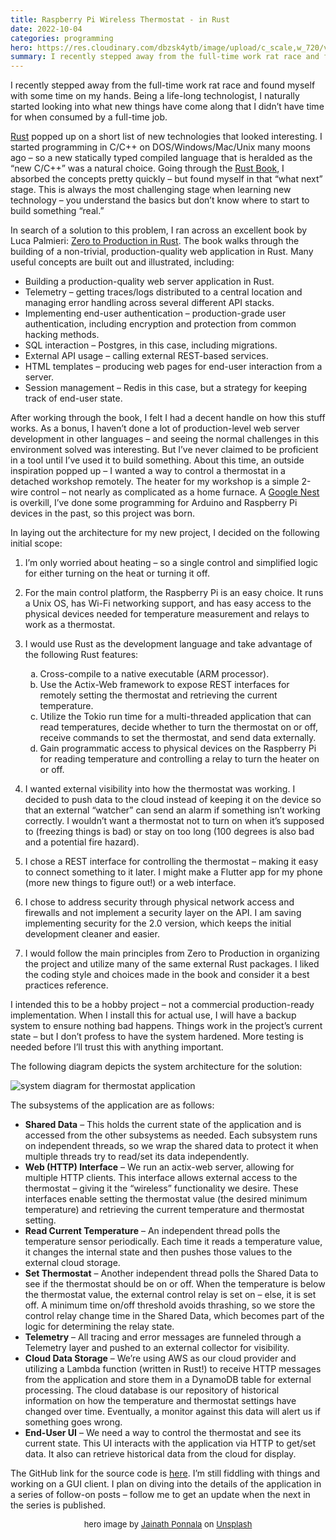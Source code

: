 ```yaml
---
title: Raspberry Pi Wireless Thermostat - in Rust
date: 2022-10-04
categories: programming
hero: https://res.cloudinary.com/dbzsk4ytb/image/upload/c_scale,w_720/v1664831482/blog-images/jainath-ponnala-BIHgNEaM394-unsplash_yiroi9.jpg
summary: I recently stepped away from the full-time work rat race and found myself with some time on my hands. Being a life-long technologist, I naturally started looking into what new things have come along that I didn’t have time for when consumed 
---
```


I recently stepped away from the full-time work rat race and found myself with some time on my hands. Being a life-long technologist, I naturally started looking into what new things have come along that I didn’t have time for when consumed by a full-time job.

[Rust](https://www.rust-lang.org/) popped up on a short list of new technologies that looked interesting. I started programming in C/C++ on DOS/Windows/Mac/Unix many moons ago – so a new statically typed compiled language that is heralded as the “new C/C++” was a natural choice. Going through the [Rust Book](https://doc.rust-lang.org/book/), I absorbed the concepts pretty quickly – but found myself in that “what next” stage. This is always the most challenging stage when learning new technology – you understand the basics but don’t know where to start to build something “real.”

In search of a solution to this problem, I ran across an excellent book by Luca Palmieri: [Zero to Production in Rust](https://www.zero2prod.com/). The book walks through the building of a non-trivial, production-quality web application in Rust. Many useful concepts are built out and illustrated, including:

- Building a production-quality web server application in Rust.
- Telemetry – getting traces/logs distributed to a central location and managing error handling across several different API stacks.
- Implementing end-user authentication – production-grade user authentication, including encryption and protection from common hacking methods.
- SQL interaction – Postgres, in this case, including migrations.
- External API usage – calling external REST-based services.
- HTML templates – producing web pages for end-user interaction from a server.
- Session management – Redis in this case, but a strategy for keeping track of end-user state.

After working through the book, I felt I had a decent handle on how this stuff works. As a bonus, I haven’t done a lot of production-level web server development in other languages – and seeing the normal challenges in this environment solved was interesting. But I’ve never claimed to be proficient in a tool until I’ve used it to build something. About this time, an outside inspiration popped up – I wanted a way to control a thermostat in a detached workshop remotely. The heater for my workshop is a simple 2-wire control – not nearly as complicated as a home furnace. A [Google Nest](https://store.google.com/us/product/nest_learning_thermostat_3rd_gen?pli=1&hl=en-US) is overkill, I’ve done some programming for Arduino and Raspberry Pi devices in the past, so this project was born.

In laying out the architecture for my new project, I decided on the following initial scope:

1. I’m only worried about heating – so a single control and simplified logic for either turning on the heat or turning it off.
2. For the main control platform, the Raspberry Pi is an easy choice. It runs a Unix OS, has Wi-Fi networking support, and has easy access to the physical devices needed for temperature measurement and relays to work as a thermostat.
3. I would use Rust as the development language and take advantage of the following Rust features:
    <ol type="a">
    <li>Cross-compile to a native executable (ARM processor).</li>
    <li>Use the Actix-Web framework to expose REST interfaces for remotely setting the thermostat and retrieving the current temperature.</li>
    <li>Utilize the Tokio run time for a multi-threaded application that can read temperatures, decide whether to turn the thermostat on or off, receive commands to set the thermostat, and send data externally.</li>
    <li>Gain programmatic access to physical devices on the Raspberry Pi for reading temperature and controlling a relay to turn the heater on or off.</li></ol>

4. I wanted external visibility into how the thermostat was working. I decided to push data to the cloud instead of keeping it on the device so that an external “watcher” can send an alarm if something isn’t working correctly. I wouldn’t want a thermostat not to turn on when it’s supposed to (freezing things is bad) or stay on too long (100 degrees is also bad and a potential fire hazard).
5. I chose a REST interface for controlling the thermostat – making it easy to connect something to it later. I might make a Flutter app for my phone (more new things to figure out!) or a web interface.
6. I chose to address security through physical network access and firewalls and not implement a security layer on the API. I am saving implementing security for the 2.0 version, which keeps the initial development cleaner and easier.
7. I would follow the main principles from Zero to Production in organizing the project and utilize many of the same external Rust packages. I liked the coding style and choices made in the book and consider it a best practices reference.

I intended this to be a hobby project – not a commercial production-ready implementation. When I install this for actual use, I will have a backup system to ensure nothing bad happens. Things work in the project’s current state – but I don’t profess to have the system hardened. More testing is needed before I’ll trust this with anything important.

The following diagram depicts the system architecture for the solution:

<img src="https://res.cloudinary.com/dbzsk4ytb/image/upload/c_scale,w_800/v1664843918/blog-images/sys-arch.drawio_rrv2ju.png" alt="system diagram for thermostat application" />

The subsystems of the application are as follows:

- **Shared Data** – This holds the current state of the application and is accessed from the other subsystems as needed. Each subsystem runs on independent threads, so we wrap the shared data to protect it when multiple threads try to read/set its data independently.
- **Web (HTTP) Interface** – We run an actix-web server, allowing for multiple HTTP clients. This interface allows external access to the thermostat – giving it the “wireless” functionality we desire. These interfaces enable setting the thermostat value (the desired minimum temperature) and retrieving the current temperature and thermostat setting.
- **Read Current Temperature** – An independent thread polls the temperature sensor periodically. Each time it reads a temperature value, it changes the internal state and then pushes those values to the external cloud storage.
- **Set Thermostat** – Another independent thread polls the Shared Data to see if the thermostat should be on or off. When the temperature is below the thermostat value, the external control relay is set on – else, it is set off. A minimum time on/off threshold avoids thrashing, so we store the control relay change time in the Shared Data, which becomes part of the logic for determining the relay state.
- **Telemetry** – All tracing and error messages are funneled through a Telemetry layer and pushed to an external collector for visibility.
- **Cloud Data Storage** – We’re using AWS as our cloud provider and utilizing a Lambda function (written in Rust!) to receive HTTP messages from the application and store them in a DynamoDB table for external processing. The cloud database is our repository of historical information on how the temperature and thermostat settings have changed over time. Eventually, a monitor against this data will alert us if something goes wrong.
- **End-User UI** – We need a way to control the thermostat and see its current state. This UI interacts with the application via HTTP to get/set data. It also can retrieve historical data from the cloud for display.

The GitHub link for the source code is [here](https://github.com/mikehentges/thermostat-pi). I’m still fiddling with things and working on a GUI client. I plan on diving into the details of the application in a series of follow-on posts – follow me to get an update when the next in the series is published.

<p align="center" style="font-size:small">hero image by <a href="https://unsplash.com/@jainath?utm_source=unsplash&utm_medium=referral&utm_content=creditCopyText">Jainath Ponnala</a> on <a href="https://unsplash.com/s/photos/raspberry-pi?utm_source=unsplash&utm_medium=referral&utm_content=creditCopyText">Unsplash</a>
</p>
